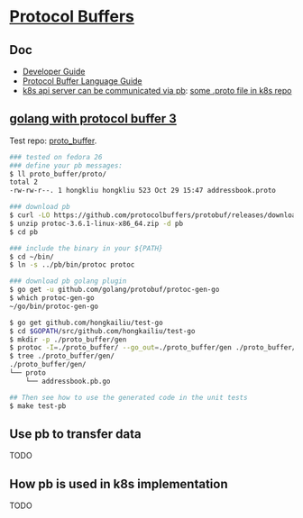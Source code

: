 # [Protocol Buffers](https://developers.google.com/protocol-buffers/)

## Doc

* [Developer Guide](https://developers.google.com/protocol-buffers/docs/overview)
* [Protocol Buffer Language Guide](https://developers.google.com/protocol-buffers/docs/proto)
* [k8s api server can be communicated via pb](https://kubernetes.io/docs/concepts/overview/kubernetes-api/#openapi-and-swagger-definitions): [some .proto file in k8s repo](https://github.com/kubernetes/kubernetes/blob/master/pkg/kubelet/apis/cri/runtime/v1alpha2/api.proto)

## [golang with protocol buffer 3](https://developers.google.com/protocol-buffers/docs/gotutorial)

Test repo: [proto_buffer](https://github.com/hongkailiu/test-go/tree/master/proto_buffer).

```bash
### tested on fedora 26
### define your pb messages:
$ ll proto_buffer/proto/
total 2
-rw-rw-r--. 1 hongkliu hongkliu 523 Oct 29 15:47 addressbook.proto

### download pb
$ curl -LO https://github.com/protocolbuffers/protobuf/releases/download/v3.6.1/protoc-3.6.1-linux-x86_64.zip
$ unzip protoc-3.6.1-linux-x86_64.zip -d pb
$ cd pb

### include the binary in your ${PATH}
$ cd ~/bin/
$ ln -s ../pb/bin/protoc protoc

### download pb golang plugin
$ go get -u github.com/golang/protobuf/protoc-gen-go
$ which protoc-gen-go
~/go/bin/protoc-gen-go

$ go get github.com/hongkailiu/test-go
$ cd $GOPATH/src/github.com/hongkailiu/test-go
$ mkdir -p ./proto_buffer/gen
$ protoc -I=./proto_buffer/ --go_out=./proto_buffer/gen ./proto_buffer/proto/addressbook.proto
$ tree ./proto_buffer/gen/
./proto_buffer/gen/
└── proto
    └── addressbook.pb.go

## Then see how to use the generated code in the unit tests
$ make test-pb
```


## Use pb to transfer data
TODO

## How pb is used in k8s implementation
TODO
